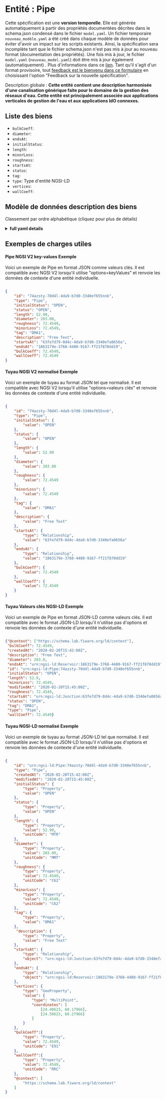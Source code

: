 Entité : Pipe  
=============  
Cette spécification est une **version temporelle**. Elle est générée automatiquement à partir des propriétés documentées décrites dans le schema.json condensé dans le fichier `model.yaml`. Un fichier temporaire `nouveau_modèle.yaml` a été créé dans chaque modèle de données pour éviter d'avoir un impact sur les scripts existants. Ainsi, la spécification sera incomplète tant que le fichier schema.json n'est pas mis à jour au nouveau format (documentation des propriétés). Une fois mis à jour, le fichier `model.yaml` (`nouveau_model.yaml`) doit être mis à jour également (automatiquement) . Plus d'informations dans ce [lien](https://github.com/smart-data-models/data-models/blob/master/specs/warning_message_new_spec.md). Tant qu'il s'agit d'un format provisoire, tout [feedback est le bienvenu dans ce formulaire](https://smartdatamodels.org/index.php/submit-an-issue-2/) en choisissant l'option "Feedback sur la nouvelle spécification".  
Description globale : **Cette entité contient une description harmonisée d'une canalisation générique faite pour le domaine de la gestion des réseaux d'eau. Cette entité est principalement associée aux applications verticales de gestion de l'eau et aux applications IdO connexes.**  

## Liste des biens  

- `bulkCoeff`:   - `diameter`:   - `endsAt`:   - `initialStatus`:   - `length`:   - `minorLoss`:   - `roughness`:   - `startsAt`:   - `status`:   - `tag`:   - `type`: Type d'entité NGSI-LD  - `vertices`:   - `wallCoeff`:   ## Modèle de données description des biens  
Classement par ordre alphabétique (cliquez pour plus de détails)  
<details><summary><strong>full yaml details</strong></summary>    
```yaml  
Pipe:    
  description: 'This entity contains a harmonised description of a generic pipe made for the Water Network Management domain. This entity is primarily associated with the water management vertical and related IoT applications.'    
  properties:    
    bulkCoeff:    
      properties: &pipe_-_properties_-_diameter_-_properties    
        createdAt:    
          format: date-time    
          type: string    
        modifiedAt:    
          format: date-time    
          type: string    
        observedAt:    
          format: date-time    
          type: string    
        type:    
          enum:    
            - Property    
          type: string    
        unitCode:    
          type: string    
        value:    
          type:    
            - number    
            - string    
            - array    
      required: &pipe_-_properties_-_diameter_-_required    
        - type    
        - value    
      type: object    
    diameter:    
      properties: *pipe_-_properties_-_diameter_-_properties    
      required: *pipe_-_properties_-_diameter_-_required    
      type: object    
    endsAt:    
      properties: &pipe_-_properties_-_startsat_-_properties    
        createdAt:    
          format: date-time    
          type: string    
        modifiedAt:    
          format: date-time    
          type: string    
        object:    
          format: uri    
          type:    
            - string    
        observedAt:    
          format: date-time    
          type: string    
        type:    
          enum:    
            - Relationship    
          type: string    
      required: &pipe_-_properties_-_startsat_-_required    
        - type    
        - object    
      type: object    
    initialStatus:    
      properties: &pipe_-_properties_-_status_-_properties    
        observedAt:    
          format: date-time    
          type: string    
        type:    
          enum:    
            - Property    
          type: string    
        unitCode:    
          type: string    
        value:    
          enum:    
            - OPEN    
            - CLOSED    
            - CV    
          type:    
            - number    
            - string    
            - array    
      required: &pipe_-_properties_-_status_-_required    
        - type    
        - value    
      type: object    
    length:    
      properties: *pipe_-_properties_-_diameter_-_properties    
      required: *pipe_-_properties_-_diameter_-_required    
      type: object    
    minorLoss:    
      properties: *pipe_-_properties_-_diameter_-_properties    
      required: *pipe_-_properties_-_diameter_-_required    
      type: object    
    roughness:    
      properties: *pipe_-_properties_-_diameter_-_properties    
      required: *pipe_-_properties_-_diameter_-_required    
      type: object    
    startsAt:    
      properties: *pipe_-_properties_-_startsat_-_properties    
      required: *pipe_-_properties_-_startsat_-_required    
      type: object    
    status:    
      properties: *pipe_-_properties_-_status_-_properties    
      required: *pipe_-_properties_-_status_-_required    
      type: object    
    tag:    
      properties: *pipe_-_properties_-_diameter_-_properties    
      required: *pipe_-_properties_-_diameter_-_required    
      type: object    
    type:    
      description: 'NGSI-LD Entity Type'    
      enum:    
        - Pipe    
      type: string    
    vertices:    
      oneOf:    
        - $id: https://geojson.org/schema/MultiPoint.json    
          $schema: "http://json-schema.org/draft-07/schema#"    
          properties:    
            bbox:    
              items:    
                type: number    
              minItems: 4    
              type: array    
            coordinates:    
              items:    
                items:    
                  type: number    
                minItems: 2    
                type: array    
              type: array    
            type:    
              enum:    
                - MultiPoint    
              type: string    
          required:    
            - type    
            - coordinates    
          title: 'GeoJSON MultiPoint'    
          type: object    
        - $id: https://geojson.org/schema/Point.json    
          $schema: "http://json-schema.org/draft-07/schema#"    
          properties:    
            bbox:    
              items:    
                type: number    
              minItems: 4    
              type: array    
            coordinates:    
              items:    
                type: number    
              minItems: 2    
              type: array    
            type:    
              enum:    
                - Point    
              type: string    
          required:    
            - type    
            - coordinates    
          title: 'GeoJSON Point'    
          type: object    
    wallCoeff:    
      properties: *pipe_-_properties_-_diameter_-_properties    
      required: *pipe_-_properties_-_diameter_-_required    
      type: object    
  required:    
    - id    
    - type    
    - initialStatus    
    - length    
    - diameter    
    - roughness    
    - minorLoss    
    - startsAt    
    - endsAt    
  type: object    
```  
</details>    
## Exemples de charges utiles  
#### Pipe NGSI V2 key-values Exemple  
Voici un exemple de Pipe en format JSON comme valeurs clés. Il est compatible avec NGSI V2 lorsqu'il utilise "options=keyValues" et renvoie les données de contexte d'une entité individuelle.  
```json  
{  
    "id": "74azsty-70d4l-4da9-b7d0-3340ef655nnb",  
    "type": "Pipe",  
    "initialStatus": "OPEN",  
    "status": "OPEN",  
    "length": 52.90,  
    "diameter": 203.00,  
    "roughness": 72.4549,  
    "minorLoss": 72.4549,  
    "tag": "DMA1",  
    "description": "Free Text",  
    "startsAt": "63fe7d79-0d4c-4da9-b7d0-3340efa0656a",  
    "endsAt": "1863179e-3768-4480-9167-ff21f870dd19",  
    "bulkCoeff": 72.4549,  
    "wallCoeff": 72.4549  
}  
```  
#### Tuyau NGSI V2 normalisé Exemple  
Voici un exemple de tuyau au format JSON tel que normalisé. Il est compatible avec NGSI V2 lorsqu'il utilise "options=valeurs clés" et renvoie les données de contexte d'une entité individuelle.  
```json  
{  
    "id": "74azsty-70d4l-4da9-b7d0-3340ef655nnb",  
    "type": "Pipe",  
    "initialStatus": {  
        "value": "OPEN"  
    },  
    "status": {  
        "value": "OPEN"  
    },  
    "length": {  
        "value": 52.90  
    },  
    "diameter": {  
        "value": 203.00  
    },  
    "roughness": {  
        "value": 72.4549  
    },  
    "minorLoss": {  
        "value": 72.4549  
    },  
    "tag": {  
        "value": "DMA1"  
    },  
    "description": {  
        "value": "Free Text"  
    },  
    "startsAt": {  
        "type": "Relationship",  
        "value": "63fe7d79-0d4c-4da9-b7d0-3340efa0656a"  
    },  
    "endsAt": {  
        "type": "Relationship",  
        "value": "1863179e-3768-4480-9167-ff21f870dd19"  
    },  
    "bulkCoeff": {  
        "value": 72.4549  
    },  
    "wallCoeff": {  
        "value": 72.4549  
    }  
}  
```  
#### Tuyau Valeurs clés NGSI-LD Exemple  
Voici un exemple de Pipe en format JSON-LD comme valeurs clés. Il est compatible avec le format JSON-LD lorsqu'il n'utilise pas d'options et renvoie les données de contexte d'une entité individuelle.  
```json  
{"@context": ["https://schema.lab.fiware.org/ld/context"],  
 "bulkCoeff": 72.4549,  
 "createdAt": "2020-02-20T15:42:00Z",  
 "description": "Free Text",  
 "diameter": 203.0,  
 "endsAt": "urn:ngsi-ld:Reservoir:1863179e-3768-4480-9167-ff21f870dd19",  
 "id": "urn:ngsi-ld:Pipe:74azsty-70d4l-4da9-b7d0-3340ef655nnb",  
 "initialStatus": "OPEN",  
 "length": 52.9,  
 "minorLoss": 72.4549,  
 "modifiedAt": "2020-02-20T15:45:00Z",  
 "roughness": 72.4549,  
 "startsAt": "urn:ngsi-ld:Junction:63fe7d79-0d4c-4da9-b7d0-3340efa0656a",  
 "status": "OPEN",  
 "tag": "DMA1",  
 "type": "Pipe",  
 "wallCoeff": 72.4549}  
```  
#### Tuyau NGSI-LD normalisé Exemple  
Voici un exemple de tuyau au format JSON-LD tel que normalisé. Il est compatible avec le format JSON-LD lorsqu'il n'utilise pas d'options et renvoie les données de contexte d'une entité individuelle.  
```json  
{  
    "id": "urn:ngsi-ld:Pipe:74azsty-70d4l-4da9-b7d0-3340ef655nnb",  
    "type": "Pipe",  
    "createdAt": "2020-02-20T15:42:00Z",  
    "modifiedAt": "2020-02-20T15:45:00Z",  
    "initialStatus": {  
        "type": "Property",  
        "value": "OPEN"  
    },  
    "status": {  
        "type": "Property",  
        "value": "OPEN"  
    },  
    "length": {  
        "type": "Property",  
        "value": 52.90,  
        "unitCode": "MTR"  
    },  
    "diameter": {  
        "type": "Property",  
        "value": 203.00,  
        "unitCode": "MMT"  
    },  
    "roughness": {  
        "type": "Property",  
        "value": 72.4549,  
        "unitCode": "C62"  
    },  
    "minorLoss": {  
        "type": "Property",  
        "value": 72.4549,  
        "unitCode": "C62"  
    },  
    "tag": {  
        "type": "Property",  
        "value": "DMA1"  
    },  
     "description": {  
        "type": "Property",  
        "value": "Free Text"  
    },  
    "startsAt": {  
        "type": "Relationship",  
        "object": "urn:ngsi-ld:Junction:63fe7d79-0d4c-4da9-b7d0-3340efa0656a"  
    },  
    "endsAt": {  
        "type": "Relationship",  
        "object": "urn:ngsi-ld:Reservoir:1863179e-3768-4480-9167-ff21f870dd19"  
    },  
    "vertices": {  
        "type": "GeoProperty",  
        "value": {  
            "type": "MultiPoint",  
            "coordinates": [  
                [24.40623, 60.17966],  
                [24.50623, 60.27966]  
            ]  
        }  
    },  
    "bulkCoeff":{  
        "type": "Property",  
        "value": 72.4549,  
        "unitCode": "E91"  
    },  
    "wallCoeff":{  
        "type": "Property",  
        "value": 72.4549,  
        "unitCode": "RRC"  
    },  
    "@context": [  
        "https://schema.lab.fiware.org/ld/context"  
    ]  
}  
```  
